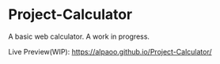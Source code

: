 # Project-Calculator

A basic web calculator. A work in progress.

Live Preview(WIP): https://alpaoo.github.io/Project-Calculator/
